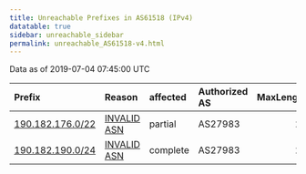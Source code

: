 ```yaml
---
title: Unreachable Prefixes in AS61518 (IPv4)
datatable: true
sidebar: unreachable_sidebar
permalink: unreachable_AS61518-v4.html
---
```


Data as of 2019-07-04 07:45:00 UTC


<div class="datatable-begin"></div>

| Prefix                                                     | Reason                                                                                                  | affected   | Authorized AS   |   MaxLength | Anchor                                         |   unreachable /24s |
|:-----------------------------------------------------------|:--------------------------------------------------------------------------------------------------------|:-----------|:----------------|------------:|:-----------------------------------------------|-------------------:|
| [190.182.176.0/22](https://stat.ripe.net/190.182.176.0/22) | [INVALID ASN](https://rpki-validator.ripe.net/announcement-preview?asn=AS61518&prefix=190.182.176.0/22) | partial    | AS27983         |          24 | [LACNIC](unreachable_LACNIC_RPKI_Root-v4.html) |                  4 |
| [190.182.190.0/24](https://stat.ripe.net/190.182.190.0/24) | [INVALID ASN](https://rpki-validator.ripe.net/announcement-preview?asn=AS61518&prefix=190.182.190.0/24) | complete   | AS27983         |          24 | [LACNIC](unreachable_LACNIC_RPKI_Root-v4.html) |                  1 |

<div class="datatable-end"></div>